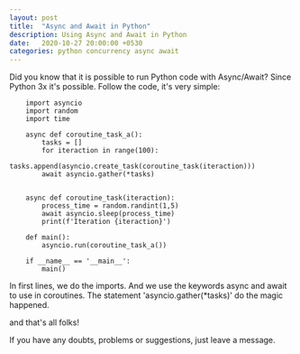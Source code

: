 ```yaml
---
layout: post
title:  "Async and Await in Python"
description: Using Async and Await in Python
date:   2020-10-27 20:00:00 +0530
categories: python concurrency async await
---
```


Did you know that it is possible to run Python code with Async/Await? Since Python 3x it's possible.
Follow the code, it's very simple:

```
    import asyncio
    import random
    import time

    async def coroutine_task_a():
        tasks = []
        for iteraction in range(100):
            tasks.append(asyncio.create_task(coroutine_task(iteraction)))
        await asyncio.gather(*tasks)


    async def coroutine_task(iteraction):    
        process_time = random.randint(1,5)
        await asyncio.sleep(process_time)
        print(f'Iteration {iteraction}')

    def main():
        asyncio.run(coroutine_task_a())

    if __name__ == '__main__':
        main()

```

In first lines, we do the imports. And we use the keywords async and await to use in coroutines.
The statement 'asyncio.gather(*tasks)' do the magic happened.

and that's all folks!

If you have any doubts, problems or suggestions, just leave a message.
